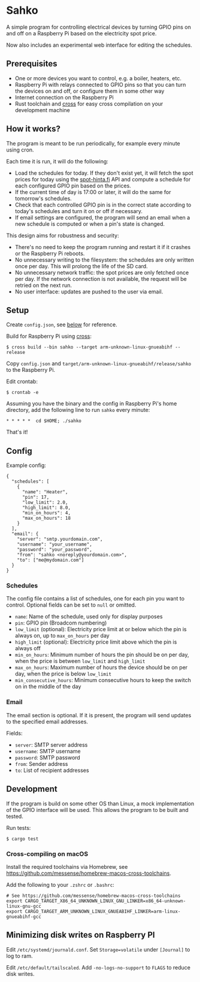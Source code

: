 # Sahko

A simple program for controlling electrical devices by turning GPIO pins on and off on a Raspberry Pi based on the
electricity spot price.

Now also includes an experimental web interface for editing the schedules.

## Prerequisites

- One or more devices you want to control, e.g. a boiler, heaters, etc.
- Raspberry Pi with relays connected to GPIO pins so that you can turn the devices on and off, or configure them in
  some other way
- Internet connection on the Raspberry Pi
- Rust toolchain and [cross] for easy cross compilation on your development machine

## How it works?

The program is meant to be run periodically, for example every minute using cron.

Each time it is run, it will do the following:

- Load the schedules for today. If they don't exist yet, it will fetch the spot prices for today using the
  [spot-hinta.fi] API and compute a schedule for each configured GPIO pin based on the prices.
- If the current time of day is 17:00 or later, it will do the same for tomorrow's schedules.
- Check that each controlled GPIO pin is in the correct state according to today's schedules and turn it on or off if
  necessary.
- If email settings are configured, the program will send an email when a new schedule is computed or when a pin's
  state is changed.

This design aims for robustness and security:

- There's no need to keep the program running and restart it if it crashes or the Raspberry Pi reboots.
- No unnecessary writing to the filesystem: the schedules are only written once per day. This will prolong the life of
  the SD card.
- No unnecessary network traffic: the spot prices are only fetched once per day. If the network connection is not
  available, the request will be retried on the next run.
- No user interface: updates are pushed to the user via email.

## Setup

Create `config.json`, see [below](#config) for reference.

Build for Raspberry Pi using [cross]:

```
$ cross build --bin sahko --target arm-unknown-linux-gnueabihf --release
```

Copy `config.json` and `target/arm-unknown-linux-gnueabihf/release/sahko` to the Raspberry Pi.

Edit crontab:

```
$ crontab -e
```

Assuming you have the binary and the config in Raspberry Pi's home directory,
add the following line to run `sahko` every minute:

```
* * * * *  cd $HOME; ./sahko
```

That's it!

## Config

Example config:

```
{
  "schedules": [
    {
      "name": "Heater",
      "pin": 17,
      "low_limit": 2.0,
      "high_limit": 8.0,
      "min_on_hours": 4,
      "max_on_hours": 18
    }
  ],
  "email": {
    "server": "smtp.yourdomain.com",
    "username": "your_username",
    "password": "your_password",
    "from": "sahko <noreply@yourdomain.com>",
    "to": ["me@mydomain.com"]
  }
}
```

### Schedules

The config file contains a list of schedules, one for each pin you want to control. Optional fields can be set to
`null` or omitted.

- `name`: Name of the schedule, used only for display purposes
- `pin`: GPIO pin (Broadcom numbering)
- `low_limit` (optional): Electricity price limit at or below which the pin is always on, up to `max_on_hours` per day
- `high_limit` (optional): Electricity price limit above which the pin is always off
- `min_on_hours`: Minimum number of hours the pin should be on per day, when the price is between `low_limit` and
  `high_limit`
- `max_on_hours`: Maximum number of hours the device should be on per day, when the price is below `low_limit`
- `min_consecutive_hours`: Minimum consecutive hours to keep the switch on in the middle of the day

### Email

The email section is optional. If it is present, the program will send updates to the specified email addresses.

Fields:

- `server`: SMTP server address
- `username`: SMTP username
- `password`: SMTP password
- `from`: Sender address
- `to`: List of recipient addresses

[cross]: https://github.com/cross-rs/cross

[spot-hinta.fi]: https://spot-hinta.fi

## Development

If the program is build on some other OS than Linux, a mock implementation of the GPIO interface will be used. This
allows the program to be built and tested.

Run tests:

```
$ cargo test
```

### Cross-compiling on macOS

Install the required toolchains via Homebrew, see https://github.com/messense/homebrew-macos-cross-toolchains.

Add the following to your `.zshrc` or `.bashrc`:

```
# See https://github.com/messense/homebrew-macos-cross-toolchains
export CARGO_TARGET_X86_64_UNKNOWN_LINUX_GNU_LINKER=x86_64-unknown-linux-gnu-gcc
export CARGO_TARGET_ARM_UNKNOWN_LINUX_GNUEABIHF_LINKER=arm-linux-gnueabihf-gcc
```

## Minimizing disk writes on Raspberry PI

Edit `/etc/systemd/journald.conf`. Set `Storage=volatile` under `[Journal]` to log to ram.

Edit `/etc/default/tailscaled`. Add `-no-logs-no-support` to `FLAGS` to reduce disk writes.
